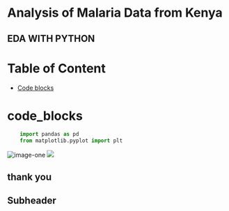 # Analysis of Malaria Data from Kenya
## EDA WITH PYTHON

# Table of Content
- [Code blocks](#code_blocks)

# code_blocks
```python
    import pandas as pd
    from matplotlib.pyplot import plt
```
![image-one](assets/images/malaria2)
![](assets/images/malaria1)

## thank you

## Subheader
